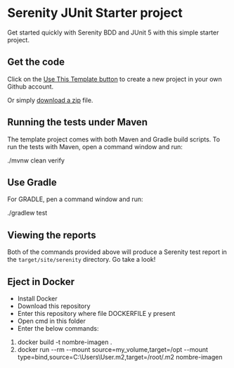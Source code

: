# Serenity JUnit Starter project

Get started quickly with Serenity BDD and JUnit 5 with this simple starter project. 

## Get the code

Click on the [Use This Template button](https://github.com/serenity-bdd/serenity-junit-starter/generate) to create a new project in your own Github account. 

Or simply [download a zip](https://github.com/serenity-bdd/serenity-junit-starter/archive/master.zip) file.

## Running the tests under Maven

The template project comes with both Maven and Gradle build scripts. To run the tests with Maven, open a command window and run:

  ./mvnw clean verify

## Use Gradle

For GRADLE, pen a command window and run:

  ./gradlew test 

## Viewing the reports

Both of the commands provided above will produce a Serenity test report in the `target/site/serenity` directory. Go take a look!

## Eject in Docker

* Install Docker
* Download this repository
* Enter this repository where file DOCKERFILE y present
* Open cmd in this folder
* Enter the below commands: 
 1. docker build -t nombre-imagen .
 2. docker run --rm --mount source=my_volume,target=/opt --mount type=bind,source=C:\Users\User\.m2,target=/root/.m2 nombre-imagen

